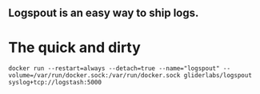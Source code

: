 ## Logspout is an easy way to ship logs.

# The quick and dirty

```
docker run --restart=always --detach=true --name="logspout" --volume=/var/run/docker.sock:/var/run/docker.sock gliderlabs/logspout syslog+tcp://logstash:5000
```
